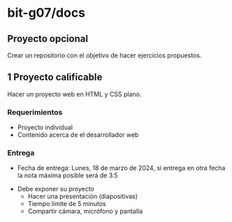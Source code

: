 # bit-g07/docs
## Proyecto opcional
Crear un repositorio con el objetivo de hacer ejercicios propuestos.
## 1 Proyecto calificable
Hacer un proyecto web en HTML y CSS plano.
### Requerimientos
- Proyecto individual
- Contenido acerca de el desarrollador web
### Entrega
- Fecha de entrega: Lunes, 18 de marzo de 2024, si entrega en otra fecha la nota máxima posible será de 3.5
* Debe exponer su proyecto
  - Hacer una presentación (diapositivas)
  - Tiempo límite de 5 minutos
  - Compartir cámara, micrófono y pantalla
